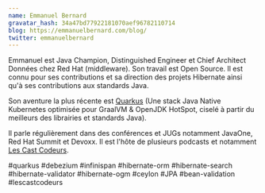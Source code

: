 ```yaml
---
name: Emmanuel Bernard
gravatar_hash: 34a47bd77922181070aef96782110714
blog: https://emmanuelbernard.com/blog/
twitter: emmanuelbernard
---
```


Emmanuel est Java Champion, Distinguished Engineer et Chief Architect Données chez Red Hat (middleware).
Son travail est Open Source.
Il est connu pour ses contributions et sa direction des projets Hibernate
ainsi qu'à ses contributions aux standards Java.

Son aventure la plus récente est [Quarkus](https://quarkus.io) (Une stack Java Native Kubernetes optimisée pour GraalVM & OpenJDK HotSpot, ciselé à partir du meilleurs des librairies et standards Java).

Il parle régulièrement dans des conférences et JUGs notamment
JavaOne, Red Hat Summit et Devoxx.
Il est l'hôte de plusieurs podcasts et notamment [Les Cast Codeurs](https://lescastcodeurs.com).

 #quarkus #debezium #infinispan #hibernate-orm #hibernate-search #hibernate-validator #hibernate-ogm #ceylon #JPA #bean-validation #lescastcodeurs

